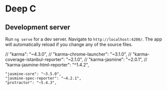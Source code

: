 # Deep C

## Development server

Run `ng serve` for a dev server. Navigate to `http://localhost:4200/`. The app will automatically reload if you change any of the source files.

// "karma": "~4.3.0",
    // "karma-chrome-launcher": "~3.1.0",
    // "karma-coverage-istanbul-reporter": "~2.1.0",
    // "karma-jasmine": "~2.0.1",
    // "karma-jasmine-html-reporter": "^1.4.2",

    "jasmine-core": "~3.5.0",
    "jasmine-spec-reporter": "~4.2.1",
    "protractor": "~5.4.3",
